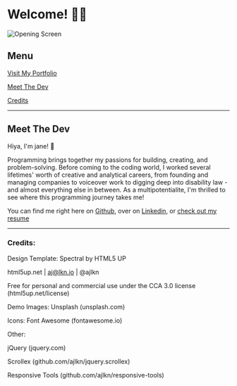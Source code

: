 # Welcome! 👩‍💻
![Opening Screen](iimages/jemcodes.gif)

## Menu

[Visit My Portfolio](http://www.jemcodes.com/) 

[Meet The Dev](#Meet-The-Dev)

[Credits](#Credits)

---

## Meet The Dev

Hiya, I'm jane! 👋

Programming brings together my passions for building, creating, and problem-solving. Before coming to the coding world, I worked several lifetimes' worth of creative and analytical careers, from founding and managing companies to voiceover work to digging deep into disability law - and almost everything else in between. As a multipotentialite, I'm thrilled to see where this programming journey takes me!

You can find me right here on [Github](https://github.com/jemcodes), over on [Linkedin](https://www.linkedin.com/in/jemcodes/), or [check out my resume](http://resume.jemcodes.com/) 


---

### Credits:
Design Template: Spectral by HTML5 UP

html5up.net | aj@lkn.io | @ajlkn

Free for personal and commercial use under the CCA 3.0 license (html5up.net/license)

Demo Images: Unsplash (unsplash.com)

Icons: Font Awesome (fontawesome.io)

Other:

jQuery (jquery.com)

Scrollex (github.com/ajlkn/jquery.scrollex)

Responsive Tools (github.com/ajlkn/responsive-tools)